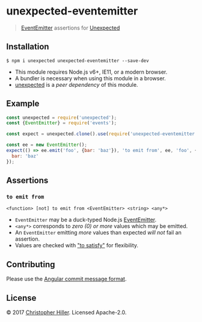 # unexpected-eventemitter

> [EventEmitter](https://nodejs.org/api/events.html#events_class_eventemitter) assertions for [Unexpected](http://unexpected.js.org/)

## Installation

```shell
$ npm i unexpected unexpected-eventemitter --save-dev
```

- This module requires Node.js v6+, IE11, or a modern browser.
- A bundler is necessary when using this module in a browser.
- [unexpected](http://unexpected.js.org) is a _peer dependency_ of this module.

## Example

```js
const unexpected = require('unexpected');
const {EventEmitter} = require('events');

const expect = unexpected.clone().use(require('unexpected-eventemitter'));

const ee = new EventEmitter();
expect(() => ee.emit('foo', {bar: 'baz'}), 'to emit from', ee, 'foo', {
  bar: 'baz'
});
```

## Assertions

### `to emit from`

`<function> [not] to emit from <EventEmitter> <string> <any*>`

- `EventEmitter` may be a duck-typed Node.js [EventEmitter](https://nodejs.org/api/events.html#events_class_eventemitter).
- `<any*>` corresponds to _zero (0) or more_ values which may be emitted.
- An `EventEmitter` emitting _more_ values than expected _will not_ fail an assertion.
- Values are checked with ["to satisfy"](http://unexpected.js.org/assertions/any/to-satisfy/) for flexibility.

## Contributing

Please use the [Angular commit message format](https://www.npmjs.com/package/conventional-changelog-angular#commit-message-format).

## License

:copyright: 2017 [Christopher Hiller](https://boneskull.com). Licensed Apache-2.0.
